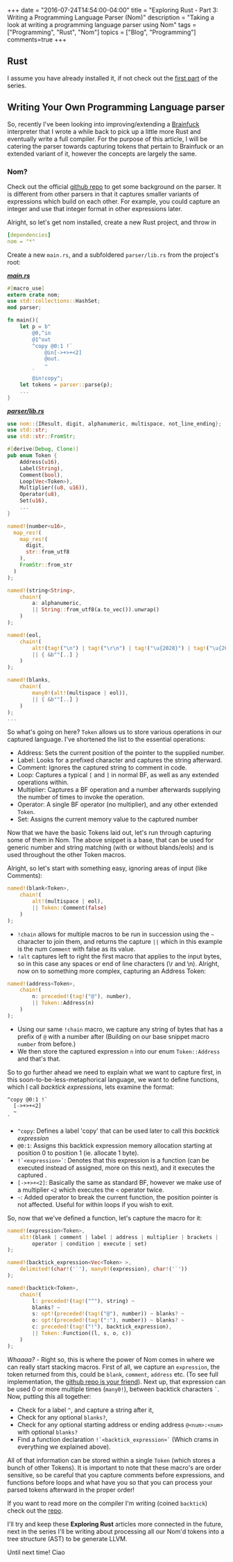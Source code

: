 +++
date = "2016-07-24T14:54:00-04:00"
title = "Exploring Rust - Part 3: Writing a Programming Language Parser (Nom)"
description = "Taking a look at writing a programming language parser using Nom"
tags = ["Programming", "Rust", "Nom"]
topics = ["Blog", "Programming"]
comments=true
+++

## Rust

I assume you have already installed it, if not check out the [first part](http://simonwillshire.com/blog/Exploring-Rust/) of the series.

## Writing Your Own Programming Language parser

So, recently I've been looking into improving/extending a [Brainfuck]('https://en.wikipedia.org/wiki/Brainfuck') interpreter that I wrote a while back to pick up a little more Rust and eventually write a full compiler. For the purpose of this article, I will be catering the parser towards capturing tokens that pertain to Brainfuck or an extended variant of it, however the concepts are largely the same.

### Nom?

Check out the official [github repo]('https://github.com/Geal/nom') to get some background on the parser. It is different from other parsers in that it captures smaller variants of expressions which build on each other. For example, you could capture an integer and use that integer format in other expressions later.

Alright, so let's get nom installed, create a new Rust project, and throw in

```yaml
[dependencies]
nom = "*"
```

Create a new ```main.rs```, and a subfoldered ```parser/lib.rs``` from the project's root:

***[main.rs]('https://github.com/Tiggilyboo/Backtick/blob/master/src/main.rs')***
```rust
#[macro_use]
extern crate nom;
use std::collections::HashSet;
mod parser;

fn main(){
    let p = b"
        @0,^in
        @1^out
        ^copy @0:1 !`
            @in[->+>+<2]
            @out.
            ~
        `
        @in!copy";
    let tokens = parser::parse(p);
    ...
}
```

***[parser/lib.rs]('https://github.com/Tiggilyboo/Backtick/blob/master/src/parser.rs')***
```rust
use nom::{IResult, digit, alphanumeric, multispace, not_line_ending};
use std::str;
use std::str::FromStr;

#[derive(Debug, Clone)]
pub enum Token {
    Address(u16),
    Label(String),
    Comment(bool),
    Loop(Vec<Token>),
    Multiplier((u8, u16)),
    Operator(u8),
    Set(u16),
    ...
}

named!(number<u16>,
  map_res!(
    map_res!(
      digit,
      str::from_utf8
    ),
    FromStr::from_str
  )
);

named!(string<String>,
    chain!(
        a: alphanumeric,
        || String::from_utf8(a.to_vec()).unwrap()
    )
);

named!(eol,
    chain!(
        alt!(tag!("\n") | tag!("\r\n") | tag!("\u{2028}") | tag!("\u{2029}")),
        || { &b""[..] }
    )
);

named!(blanks,
    chain!(
        many0!(alt!(multispace | eol)),
        || { &b""[..] }
    )
);
...
```

So what's going on here? ```Token``` allows us to store various operations in our captured language. I've shortened the list to the essential operations:

* Address: Sets the current position of the pointer to the supplied number.
* Label: Looks for a prefixed character and captures the string afterward.
* Comment: Ignores the captured string to comment in code.
* Loop: Captures a typical ```[``` and ```]``` in normal BF, as well as any extended operations within.
* Multiplier: Captures a BF operation and a number afterwards supplying the number of times to invoke the operation.
* Operator: A single BF operator (no multiplier), and any other extended ```Token```.
* Set: Assigns the current memory value to the captured number

Now that we have the basic Tokens laid out, let's run through capturing some of them in Nom. The above snippet is a base, that can be used for generic number and string matching (with or without blands/eols) and is used throughout the other Token macros.

Alright, so let's start with something easy, ignoring areas of input (like Comments):

```rust
named!(blank<Token>,
    chain!(
        alt!(multispace | eol),
        || Token::Comment(false)
    )
);
```

* ```!chain``` allows for multiple macros to be run in succession using the ```~``` character to join them, and returns the capture ```||``` which in this example is the num ```Comment``` with false as its value.
* ```!alt``` captures left to right the first macro that applies to the input bytes, so in this case any spaces or end of line characters (\r and \n).
Alright, now on to something more complex, capturing an Address Token:

```rust
named!(address<Token>,
    chain!(
        n: preceded!(tag!("@"), number),
        || Token::Address(n)
    )
);
```

* Using our same ```!chain``` macro, we capture any string of bytes that has a prefix of ```@``` with a number after (Building on our base snippet macro ```number``` from before.)
* We then store the captured expression ```n``` into our enum ```Token::Address``` and that's that.

So to go further ahead we need to explain what we want to capture first, in this soon-to-be-less-metaphorical language, we want to define functions, which I call *backtick expressions*, lets examine the format:

```
^copy @0:1 !`
  [->+>+<2]
  ~
`
```

* ```^copy```: Defines a label 'copy' that can be used later to call this *backtick expression*
* ```@0:1```: Assigns this backtick expression memory allocation starting at position 0 to position 1 (ie. allocate 1 byte).
* ``` !`<expression>` ```: Denotes that this expression is a function (can be executed instead of assigned, more on this next), and it executes the captured *<expression>*.
* ```[->+>+<2]```: Basically the same as standard BF, however we make use of a multiplier ```<2``` which executes the ```<``` operator twice.
* ```~```: Added operator to break the current function, the position pointer is not affected. Useful for within loops if you wish to exit.

So, now that we've defined a function, let's capture the macro for it:

```rust
named!(expression<Token>,
    alt!(blank | comment | label | address | multiplier | brackets |
        operator | condition | execute | set)
);

named!(backtick_expression<Vec<Token> >,
    delimited!(char!('`'), many0!(expression), char!('`'))
);

named!(backtick<Token>,
    chain!(
        l: preceded!(tag!("^"), string) ~
        blanks? ~
        s: opt!(preceded!(tag!("@"), number)) ~ blanks? ~
        o: opt!(preceded!(tag!(":"), number)) ~ blanks? ~
        c: preceded!(tag!("!"), backtick_expression),
        || Token::Function((l, s, o, c))
    )
);
```

*Whaaaa?* - Right so, this is where the power of Nom comes in where we can really start stacking macros. First of all, we capture an ```expression```, the token returned from this, could be ```blank```, ```comment```, ```address``` etc. (To see full implementation, the [github repo is your friend]('https://github.com/Tiggilyboo/Backtick')). Next up, that expression can be used 0 or more multiple times (```many0!```), between backtick characters ``` ` ```. Now, putting this all together:

* Check for a label ```^```, and capture a string after it,
* Check for any optional ```blanks?```,
* Check for any optional starting address or ending address ```@<num>:<num>``` with optional ```blanks?```
* Find a function declaration ``` !`<backtick_expression>` ``` (Which crams in everything we explained above).

All of that information can be stored within a single ```Token``` (which stores a bunch of other Tokens). It is important to note that these macro's are order sensitive, so be careful that you capture comments before expressions, and functions before loops and what have you so that you can process your parsed tokens afterward in the proper order!

If you want to read more on the compiler I'm writing (coined `backtick`) check out the [repo]('https://github.com/Tiggilyboo/Backtick/').

I'll try and keep these **Exploring Rust** articles more connected in the future, next in the series I'll be writing about processing all our Nom'd tokens into a tree structure (AST) to be generate LLVM.

Until next time! Ciao
